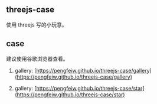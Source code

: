 ## threejs-case

使用 threejs 写的小玩意。

## case

建议使用谷歌浏览器查看。

1. gallery: [https://pengfeiw.github.io/threejs-case/gallery](https://pengfeiw.github.io/threejs-case/gallery)

2. gallery: [https://pengfeiw.github.io/threejs-case/star](https://pengfeiw.github.io/threejs-case/star)
